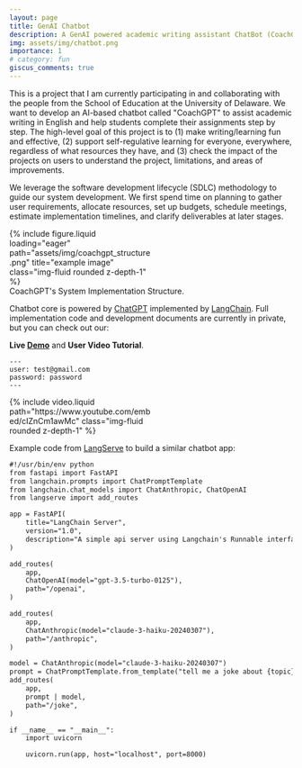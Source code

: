 ```yaml
---
layout: page
title: GenAI Chatbot
description: A GenAI powered academic writing assistant ChatBot (CoachGPT).
img: assets/img/chatbot.png
importance: 1
# category: fun
giscus_comments: true
---
```


This is a project that I am currently participating in and collaborating with the people from the School of Education at the University of Delaware. We want to develop an AI-based chatbot called "CoachGPT" to assist academic writing in English and help students complete their assignments step by step. The high-level goal of this project is to (1) make writing/learning fun and effective, (2) support self-regulative learning for everyone, everywhere, regardless of what resources they have, and (3) check the impact of the projects on users to understand the project, limitations, and areas of improvements.

We leverage the software development lifecycle (SDLC) methodology to guide our system development. We first spend time on planning to gather user requirements, allocate resources, set up budgets, schedule meetings, estimate implementation timelines, and clarify deliverables at later stages. 

<div class="row d-flex justify-content-center">
    <div class="col-sm-auto mt-3 mt-md-0" style="width:50%;">
        {% include figure.liquid loading="eager" path="assets/img/coachgpt_structure.png" title="example image" class="img-fluid rounded z-depth-1" %}
    </div>
</div>
<div class="caption">
   CoachGPT's System Implementation Structure.
</div>

Chatbot core is powered by [ChatGPT](https://openai.com/) implemented by [LangChain](https://python.langchain.com/v0.1/docs/use_cases/chatbots/). Full implementation code and development documents are currently in private, but you can check out our:

**Live [Demo](https://infochain.ece.udel.edu/coachgpt/)** and **User Video Tutorial**.

    ---
    user: test@gmail.com 
    password: password
    ---


<div class="row d-flex justify-content-center">
    <div class="col-sm-auto mt-3 mt-md-0" style="width:50%;">
        {% include video.liquid path="https://www.youtube.com/embed/cIZnCm1awMc" class="img-fluid rounded z-depth-1" %}
    </div>
</div>

Example code from [LangServe](https://python.langchain.com/docs/langserve/) to build a similar chatbot app:

```html
#!/usr/bin/env python
from fastapi import FastAPI
from langchain.prompts import ChatPromptTemplate
from langchain.chat_models import ChatAnthropic, ChatOpenAI
from langserve import add_routes

app = FastAPI(
    title="LangChain Server",
    version="1.0",
    description="A simple api server using Langchain's Runnable interfaces",
)

add_routes(
    app,
    ChatOpenAI(model="gpt-3.5-turbo-0125"),
    path="/openai",
)

add_routes(
    app,
    ChatAnthropic(model="claude-3-haiku-20240307"),
    path="/anthropic",
)

model = ChatAnthropic(model="claude-3-haiku-20240307")
prompt = ChatPromptTemplate.from_template("tell me a joke about {topic}")
add_routes(
    app,
    prompt | model,
    path="/joke",
)

if __name__ == "__main__":
    import uvicorn

    uvicorn.run(app, host="localhost", port=8000)
```


